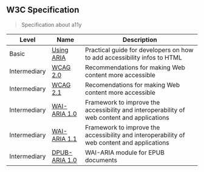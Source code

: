 ## W3C Specification

> Specification about a11y

| Level        | Name                                                  | Description                                                                                 |
| ------------ | ----------------------------------------------------- | ------------------------------------------------------------------------------------------- |
| Basic        | [Using ARIA](https://www.w3.org/TR/aria-in-html/)     | Practical guide for developers on how to add accessibility infos to HTML                    |
| Intermediary | [WCAG 2.0](https://www.w3.org/TR/WCAG20/)             | Recommendations for making Web content more accessible                                      |
| Intermediary | [WCAG 2.1](https://www.w3.org/TR/WCAG21/)             | Recomendations for making Web content more accessible                                       |
| Intermediary | [WAI-ARIA 1.0](https://www.w3.org/TR/wai-aria/)       | Framework to improve the accessibility and interoperability of web content and applications |
| Intermediary | [WAI-ARIA 1.1](https://www.w3.org/TR/wai-aria-1.1/)   | Framework to improve the accessibility and interoperability of web content and applications |
| Intermediary | [DPUB-ARIA 1.0](https://www.w3.org/TR/dpub-aria-1.0/) | WAI-ARIA module for EPUB documents                                                          |
